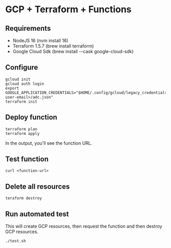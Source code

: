 # GCP + Terraform + Functions

## Requirements
- NodeJS 16 (nvm install 16)
- Terraform 1.5.7 (brew install terraform)
- Google Cloud Sdk (brew install --cask google-cloud-sdk)

## Configure
```
gcloud init
gcloud auth login
export GOOGLE_APPLICATION_CREDENTIALS="$HOME/.config/gcloud/legacy_credentials/<your-user-email>/adc.json"
terraform init
```

## Deploy function
```
terraform plan
terraform apply
```

In the output, you'll see the function URL.

## Test function
```
curl <function-url>
```

## Delete all resources
```
teraform destroy
```

## Run automated test
This will create GCP resources, then request the function and then destroy GCP resources.
```
./test.sh
```
